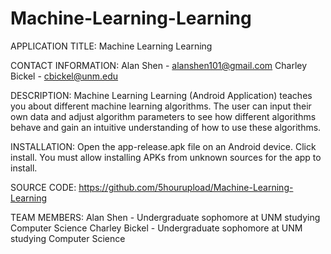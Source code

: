 # Machine-Learning-Learning

APPLICATION TITLE:
Machine Learning Learning

CONTACT INFORMATION:
Alan Shen - alanshen101@gmail.com
Charley Bickel - cbickel@unm.edu

DESCRIPTION:
Machine Learning Learning (Android Application) teaches you about different machine learning algorithms. 
The user can input their own data and adjust algorithm parameters to see how different algorithms
behave and gain an intuitive understanding of how to use these algorithms.

INSTALLATION:
Open the app-release.apk file on an Android device. Click install. You must allow installing APKs from unknown sources for the app to install.

SOURCE CODE:
https://github.com/5hourupload/Machine-Learning-Learning

TEAM MEMBERS:
Alan Shen - Undergraduate sophomore at UNM studying Computer Science
Charley Bickel - Undergraduate sophomore at UNM studying Computer Science